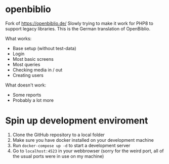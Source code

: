 # openbiblio
Fork of https://openbiblio.de/
Slowly trying to make it work for PHP8 to support legacy libraries.
This is the German translation of OpenBiblio.

What works:
- Base setup (without test-data)
- Login
- Most basic screens
- Most queries
- Checking media in / out
- Creating users

What doesn't work:
- Some reports
- Probably a lot more

# Spin up development enviroment
1. Clone the GitHub repository to a local folder
2. Make sure you have docker installed on your development machine
3. Run `docker-compose up -d` to start a development server
4. Go to `localhost:4523` in your webbrowser (sorry for the weird port, all of the usual ports were in use on my machine)
